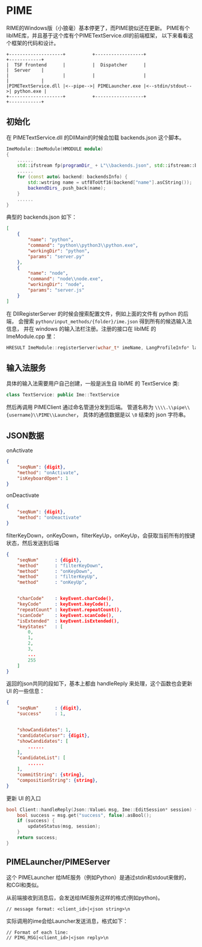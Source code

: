# PIME

RIME的Windows版（小狼毫）基本停更了，而PIME貌似还在更新。
PIME有个libIME库，并且基于这个库有个PIMETextService.dll的前端框架，
以下来看看这个框架的代码和设计。

```
+--------------------+          +------------------+                  +------------+
|  TSF frontend      |          |  Dispatcher      |                  |  Server    |
|                    |          |                  |                  |            |
|PIMETextService.dll |<--pipe-->| PIMELauncher.exe |<--stdin/stdout-->| python.exe |
+--------------------+          +------------------+                  +------------+
```


## 初始化
在 PIMETextService.dll 的DllMain的时候会加载 backends.json 这个脚本。
```cpp
ImeModule::ImeModule(HMODULE module)
{
    ......
	std::ifstream fp(programDir_ + L"\\backends.json", std::ifstream::binary);
    ......
    for (const auto& backend: backendsInfo) {
        std::wstring name = utf8ToUtf16(backend["name"].asCString());
        backendDirs_.push_back(name);
    }
    ......
}

```

典型的 backends.json 如下：
```json
[
    {
        "name": "python",
        "command": "python\\python3\\python.exe",
        "workingDir": "python",
        "params": "server.py"
    },
    {
        "name": "node",
        "command": "node\\node.exe",
        "workingDir": "node",
        "params": "server.js"
    }
]
```

在 DllRegisterServer 的时候会搜索配置文件，例如上面的文件有 python 的后端，
会搜索 `python/input_methods/{folder}/ime.json` 得到所有的候选输入法信息，
并在 windows 的输入法栏注册。注册的接口在 libIME 的 ImeModule.cpp 里：
```cpp
HRESULT ImeModule::registerServer(wchar_t* imeName, LangProfileInfo* langs, int count);
```

## 输入法服务
具体的输入法需要用户自己创建，一般是派生自 libIME 的 TextService 类:
```cpp
class TextService: public Ime::TextService
```

然后再调用 PIMEClient 通过命名管道分发到后端。
管道名称为 `\\\\.\\pipe\\{username}\\PIME\\Launcher`，
具体的通信数据是以 `\0` 结束的 json 字符串。


## JSON数据
onActivate
```json
{
    "seqNum": {digit},
	"method": "onActivate",
	"isKeyboardOpen": 1
}
```

onDeactivate
```json
{
    "seqNum": {digit},
	"method": "onDeactivate"
}
```

filterKeyDown，onKeyDown，filterKeyUp，onKeyUp，会获取当前所有的按键状态，然后发送到后端
```json
{
    "seqNum"      : {digit},
    "method"      : "filterKeyDown",
    "method"      : "onKeyDown",
    "method"      : "filterKeyUp",
    "method"      : "onKeyUp",


	"charCode"    : keyEvent.charCode(),
	"keyCode"     : keyEvent.keyCode(),
	"repeatCount" : keyEvent.repeatCount(),
	"scanCode"    : keyEvent.scanCode(),
	"isExtended"  : keyEvent.isExtended(),
	"keyStates"   : [
        0,
        1,
        2,
        3,
        ...
        255
    ]
}
```

返回的json共同的段如下，基本上都由 handleReply 来处理，这个函数也会更新 UI 的一些信息：
```json
{
    "seqNum"      : {digit},
    "success"     : 1,


    "showCandidates": 1,
    "candidateCursor": {digit},
    "showCandidates": [
        ......
    ],
    "candidateList": [
        ......
    ],
    "commitString": {string},
    "compositionString": {string},
}

```

更新 UI 的入口
```cpp
bool Client::handleReply(Json::Value& msg, Ime::EditSession* session) {
	bool success = msg.get("success", false).asBool();
	if (success) {
		updateStatus(msg, session);
	}
	return success;
}
```

## PIMELauncher/PIMEServer
这个 PIMELauncher 给IME服务（例如Python）是通过stdin和stdout来做的，
和CGI和类似。

从前端接收到消息后，会发送给IME服务这样的格式(例如python)。
```
// message format: <client_id>|<json string>\n
```

实际调用的ime会给Launcher发送消息，格式如下：
```
// Format of each line:
// PIMG_MSG|<client_id>|<json reply>\n

```


